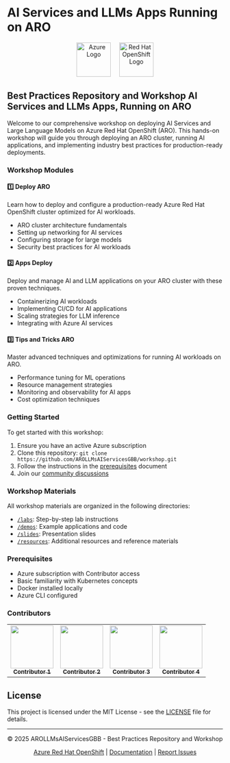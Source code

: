 # AI Services and LLMs Apps Running on ARO

<div align="center">
  <img src="https://avatars.githubusercontent.com/u/6844498?s=200&v=4" height="80" alt="Azure Logo">
  &nbsp;&nbsp;&nbsp;
  <img src="https://avatars.githubusercontent.com/u/792337?s=200&v=4" height="80" alt="Red Hat OpenShift Logo">
</div>

## Best Practices Repository and Workshop AI Services and LLMs Apps, Running on ARO

Welcome to our comprehensive workshop on deploying AI Services and Large Language Models on Azure Red Hat OpenShift (ARO). This hands-on workshop will guide you through deploying an ARO cluster, running AI applications, and implementing industry best practices for production-ready deployments.

### Workshop Modules

#### 1️⃣ Deploy ARO

Learn how to deploy and configure a production-ready Azure Red Hat OpenShift cluster optimized for AI workloads.

- ARO cluster architecture fundamentals
- Setting up networking for AI services
- Configuring storage for large models
- Security best practices for AI workloads

#### 2️⃣ Apps Deploy

Deploy and manage AI and LLM applications on your ARO cluster with these proven techniques.

- Containerizing AI workloads
- Implementing CI/CD for AI applications
- Scaling strategies for LLM inference
- Integrating with Azure AI services

#### 3️⃣ Tips and Tricks ARO

Master advanced techniques and optimizations for running AI workloads on ARO.

- Performance tuning for ML operations
- Resource management strategies
- Monitoring and observability for AI apps
- Cost optimization techniques

### Getting Started

To get started with this workshop:

1. Ensure you have an active Azure subscription
2. Clone this repository: `git clone https://github.com/AROLLMsAIServicesGBB/workshop.git`
3. Follow the instructions in the [prerequisites](./docs/prerequisites.md) document
4. Join our [community discussions](https://github.com/AROLLMsAIServicesGBB/workshop/discussions)

### Workshop Materials

All workshop materials are organized in the following directories:

- [`/labs`](./labs): Step-by-step lab instructions
- [`/demos`](./demos): Example applications and code
- [`/slides`](./slides): Presentation slides
- [`/resources`](./resources): Additional resources and reference materials

### Prerequisites

- Azure subscription with Contributor access
- Basic familiarity with Kubernetes concepts
- Docker installed locally
- Azure CLI configured

### Contributors

<table>
  <tr>
    <td align="center"><a href="https://github.com/jrwarriorgit"><img src="https://github.com/identicons/username1.png" width="100px;" alt=""/><br /><sub><b>Contributor 1</b></sub></a></td>
    <td align="center"><a href="https://github.com/tinocoh"><img src="https://github.com/identicons/username2.png" width="100px;" alt=""/><br /><sub><b>Contributor 2</b></sub></a></td>
    <td align="center"><a href="https://github.com/RogerMicrosoftCode"><img src="https://github.com/identicons/username2.png" width="100px;" alt=""/><br /><sub><b>Contributor 3</b></sub></a></td>
    <td align="center"><a href="https://github.com/dsanchezcr"><img src="https://github.com/identicons/username3.png" width="100px;" alt=""/><br /><sub><b>Contributor 4</b></sub></a></td>
  </tr>
</table>

## License

This project is licensed under the MIT License - see the [LICENSE](LICENSE) file for details.

---

<div align="center">
  <p>© 2025 AROLLMsAIServicesGBB - Best Practices Repository and Workshop</p>
  <p>
    <a href="https://azure.microsoft.com/en-us/services/openshift/">Azure Red Hat OpenShift</a> |
    <a href="https://learn.microsoft.com/en-us/azure/openshift/">Documentation</a> |
    <a href="https://github.com/AROLLMsAIServicesGBB/workshop/issues">Report Issues</a>
  </p>
</div>
